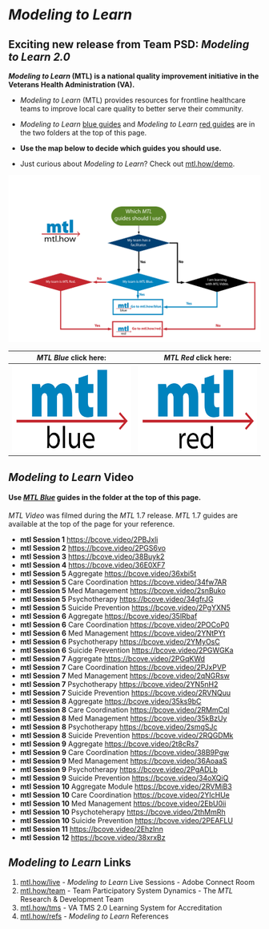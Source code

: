 # _Modeling to Learn_ 

## Exciting new release from Team PSD: _Modeling to Learn 2.0_

**_Modeling to Learn_ (MTL) is a national quality improvement initiative in the Veterans Health Administration (VA).** 
- _Modeling to Learn_ (MTL) provides resources for frontline healthcare teams to improve local care quality to better serve their community. 

- _Modeling to Learn_ [blue guides](https://mtl.how/blue) and _Modeling to Learn_ [red guides](https://mtl.how/red) are in the two folders at the top of this page.
- **Use the map below to decide which guides you should use.**
- Just curious about _Modeling to Learn_? Check out [mtl.how/demo](https://mtl.how/demo).

[<img src = "https://github.com/lzim/teampsd/blob/master/resources/maps/mtl.how_map.png">](https://mtl.how)

 _MTL Blue_ click here: | _MTL Red_ click here:
-- | --
[<img src = "https://github.com/lzim/teampsd/blob/master/resources/logos/mtl_how_blue.png" height = "175" width = "300">](https://github.com/lzim/mtl/tree/master/blue) | [<img src = "https://github.com/lzim/teampsd/blob/master/resources/logos/mtl_how_red.png" height = "175" width = "300">](https://github.com/lzim/mtl/tree/master/red) |

## _Modeling to Learn_ Video
#### Use [_MTL Blue_](https://mtl.how/blue) guides in the folder at the top of this page.
_MTL Video_ was filmed during the _MTL_ 1.7 release. _MTL_ 1.7 guides are available at the top of the page for your reference.

- **mtl Session 1** https://bcove.video/2PBJxli
- **mtl Session 2** https://bcove.video/2PGS6vo
- **mtl Session 3** https://bcove.video/38Buyk2
- **mtl Session 4** https://bcove.video/36E0XF7
- **mtl Session 5** Aggregate https://bcove.video/36xbi5t
- **mtl Session 5** Care Coordination https://bcove.video/34fw7AR
- **mtl Session 5** Med Management https://bcove.video/2snBuko
- **mtl Session 5** Psychotherapy https://bcove.video/34gfrJG
- **mtl Session 5** Suicide Prevention https://bcove.video/2PgYXN5
- **mtl Session 6** Aggregate https://bcove.video/35lRbaf
- **mtl Session 6** Care Coordination https://bcove.video/2POCoP0
- **mtl Session 6** Med Management https://bcove.video/2YNtPYt
- **mtl Session 6** Psychotherapy https://bcove.video/2YMyOsC
- **mtl Session 6** Suicide Prevention https://bcove.video/2PGWGKa
- **mtl Session 7** Aggregate https://bcove.video/2PGqKWd
- **mtl Session 7** Care Coordination https://bcove.video/2PJxPVP
- **mtl Session 7** Med Management https://bcove.video/2qNGRsw
- **mtl Session 7** Psychotherapy https://bcove.video/2YN5nH2
- **mtl Session 7** Suicide Prevention https://bcove.video/2RVNQuu
- **mtl Session 8** Aggregate https://bcove.video/35ks9bC
- **mtl Session 8** Care Coordination https://bcove.video/2RMmCql
- **mtl Session 8** Med Management  https://bcove.video/35kBzUy
- **mtl Session 8** Psychotherapy https://bcove.video/2smgSJc
- **mtl Session 8** Suicide Prevention https://bcove.video/2RQGDMk
- **mtl Session 9** Aggregate https://bcove.video/2t8cRs7
- **mtl Session 9** Care Coordination https://bcove.video/38B9Pgw
- **mtl Session 9** Med Management https://bcove.video/36AoaaS
- **mtl Session 9** Psychotherapy https://bcove.video/2PgADLb
- **mtl Session 9** Suicide Prevention https://bcove.video/34oXQiQ
- **mtl Session 10** Aggregate Module https://bcove.video/2RVMiB3
- **mtl Session 10** Care Coordination https://bcove.video/2YIcHUe
- **mtl Session 10** Med Management https://bcove.video/2EbU0ii
- **mtl Session 10** Psychoteherapy https://bcove.video/2thMmRh
- **mtl Session 10** Suicide Prevention https://bcove.video/2PEAFLU
- **mtl Session 11** https://bcove.video/2EhzInn
- **mtl Session 12** https://bcove.video/38xrxBz

## *Modeling to Learn* Links
1. [mtl.how/live](https://www.mtl.how/live) - _Modeling to Learn_ Live Sessions - Adobe Connect Room
2. [mtl.how/team](https://www.mtl.how/team) - Team Participatory System Dynamics - The _MTL_ Research & Development Team
3. [mtl.how/tms](https://www.mtl.how/tms) - VA TMS 2.0 Learning System for Accreditation
4. [mtl.how/refs](https://www.mtl.how/refs) - _Modeling to Learn_ References



